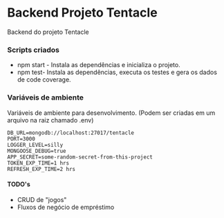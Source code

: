 # Backend Projeto Tentacle

Backend do projeto Tentacle

### Scripts criados
* npm start - Instala as dependências e inicializa o projeto.
* npm test- Instala as dependências, executa os testes e gera os dados de code coverage.

### Variáveis de ambiente
Variáveis de ambiente para desenvolvimento. (Podem ser criadas em um arquivo na raiz chamado .env)
```
DB_URL=mongodb://localhost:27017/tentacle
PORT=3000
LOGGER_LEVEL=silly
MONGOOSE_DEBUG=true
APP_SECRET=some-random-secret-from-this-project
TOKEN_EXP_TIME=1 hrs
REFRESH_EXP_TIME=2 hrs
```
#### TODO's
* CRUD de "jogos"
* Fluxos de negócio de empréstimo
